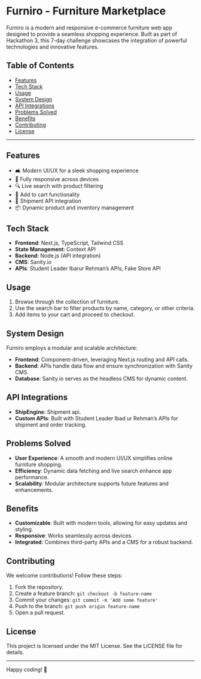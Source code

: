 # Furniro - Furniture Marketplace

Furniro is a modern and responsive e-commerce furniture web app designed to provide a seamless shopping experience. Built as part of Hackathon 3, this 7-day challenge showcases the integration of powerful technologies and innovative features.

## Table of Contents
- [Features](#features)
- [Tech Stack](#tech-stack)
- [Usage](#usage)
- [System Design](#system-design)
- [API Integrations](#api-integrations)
- [Problems Solved](#problems-solved)
- [Benefits](#benefits)
- [Contributing](#contributing)
- [License](#license)

---

## Features
- 🛋️ Modern UI/UX for a sleek shopping experience
- 📱 Fully responsive across devices
- 🔍 Live search with product filtering
- 🛒 Add to cart functionality
- 🚚 Shipment API integration
- 📦 Dynamic product and inventory management

## Tech Stack
- **Frontend**: Next.js, TypeScript, Tailwind CSS
- **State Management**: Context API
- **Backend**: Node.js (API integration)
- **CMS**: Sanity.io
- **APIs**: Student Leader Ibarur Rehman’s APIs, Fake Store API

## Usage
1. Browse through the collection of furniture.
2. Use the search bar to filter products by name, category, or other criteria.
3. Add items to your cart and proceed to checkout.

## System Design
Furniro employs a modular and scalable architecture:
- **Frontend**: Component-driven, leveraging Next.js routing and API calls.
- **Backend**: APIs handle data flow and ensure synchronization with Sanity CMS.
- **Database**: Sanity.io serves as the headless CMS for dynamic content.

## API Integrations
- **ShipEngine**: Shipment api.
- **Custom APIs**: Built with Student Leader Ibad ur Rehman’s APIs for shipment and order tracking.


## Problems Solved
- **User Experience**: A smooth and modern UI/UX simplifies online furniture shopping.
- **Efficiency**: Dynamic data fetching and live search enhance app performance.
- **Scalability**: Modular architecture supports future features and enhancements.

## Benefits
- **Customizable**: Built with modern tools, allowing for easy updates and styling.
- **Responsive**: Works seamlessly across devices.
- **Integrated**: Combines third-party APIs and a CMS for a robust backend.

## Contributing
We welcome contributions! Follow these steps:
1. Fork the repository.
2. Create a feature branch: `git checkout -b feature-name`
3. Commit your changes: `git commit -m 'Add some feature'`
4. Push to the branch: `git push origin feature-name`
5. Open a pull request.

## License
This project is licensed under the MIT License. See the LICENSE file for details.

---

Happy coding! 🌟
